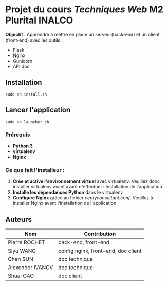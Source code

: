 # Projet du cours *Techniques Web* M2 Plurital INALCO

**Objectif** : Apprendre à mettre en place un serveur(back-end) et un client (front-end) avec les outils :
* Flask
* Nginx
* Gunicorn
* API doc


## Installation

```Console
sudo sh install.sh
```

## Lancer l'application

```Console
sudo sh launcher.sh
```

### Prérequis

* **Python 3**
* **virtualenv**
* **Nginx** 


### Ce que fait l'installeur :


1. **Crée et active l'environnement virtuel** avec virtualenv. Veuillez donc installer virtualenv avant avant d'effectuer l'installation de l'application
2. **Installe les dépendances Python** dans le virtualenv
3. **Configure Nginx** grâce au fichier *ceptyconsultant.conf*. Veuillez à installer Nginx avant l'installation  de l'application


## Auteurs

Nom | Contribution
-|-
Pierre ROCHET | back-end, front-end
Siyu WANG | config nginx, front-end, doc client
Chen SUN | doc technique
Alexender IVANOV | doc technique
Shuai GAO | doc client



